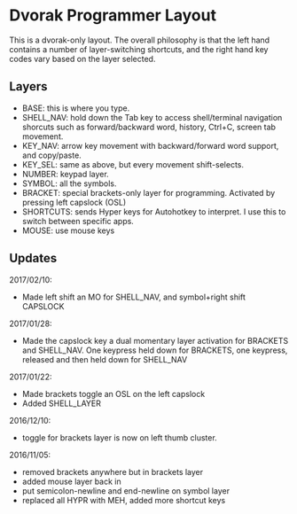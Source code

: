 Dvorak Programmer Layout
========================

This is a dvorak-only layout. The overall philosophy is that the left hand contains a number of layer-switching shortcuts, and the right hand key codes vary based on the layer selected.

Layers
------

* BASE: this is where you type.
* SHELL_NAV: hold down the Tab key to access shell/terminal navigation shorcuts such as forward/backward word, history, Ctrl+C, screen tab movement.
* KEY_NAV: arrow key movement with backward/forward word support, and copy/paste.
* KEY_SEL: same as above, but every movement shift-selects.
* NUMBER: keypad layer.
* SYMBOL: all the symbols.
* BRACKET: special brackets-only layer for programming. Activated by pressing left capslock (OSL)
* SHORTCUTS: sends Hyper keys for Autohotkey to interpret. I use this to switch between specific apps.
* MOUSE: use mouse keys

Updates
-------

2017/02/10:
* Made left shift an MO for SHELL_NAV, and symbol+right shift CAPSLOCK

2017/01/28:
* Made the capslock key a dual momentary layer activation for BRACKETS and SHELL_NAV. One keypress held down for BRACKETS, one keypress, released and then held down for SHELL_NAV

2017/01/22:
* Made brackets toggle an OSL on the left capslock
* Added SHELL_LAYER

2016/12/10:
* toggle for brackets layer is now on left thumb cluster.

2016/11/05:
* removed brackets anywhere but in brackets layer
* added mouse layer back in
* put semicolon-newline and end-newline on symbol layer
* replaced all HYPR with MEH, added more shortcut keys